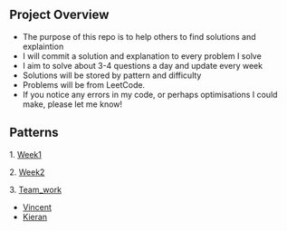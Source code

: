 ## Project Overview

- The purpose of this repo is to help others to find solutions and explaintion
- I will commit a solution and explanation to every problem I solve
- I aim to solve about 3-4 questions a day and update every week
- Solutions will be stored by pattern and difficulty
- Problems will be from LeetCode.
- If you notice any errors in my code, or perhaps optimisations I could make, please let me know!

## Patterns

1\. [Week1](https://github.com/Vincent-Zhenhao-ZHAO/CodeChallenge/tree/main/week1)

2\. [Week2](https://github.com/Vincent-Zhenhao-ZHAO/CodeChallenge/tree/main/week2)
 
3\. [Team_work](https://github.com/Vincent-Zhenhao-ZHAO/CodeChallenge/tree/main/team_work)

  - [Vincent](https://github.com/Vincent-Zhenhao-ZHAO/CodeChallenge/tree/main/team_work/Vincent)
  - [Kieran](https://github.com/Vincent-Zhenhao-ZHAO/CodeChallenge/tree/main/team_work/kieran)
